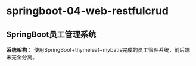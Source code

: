 # springboot-04-web-restfulcrud
## SpringBoot员工管理系统
**系统架构：**
使用SpringBoot+thymeleaf+mybatis完成的员工管理系统，前后端未完全分离。
